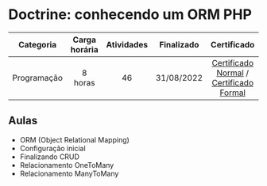 # Doctrine: conhecendo um ORM PHP

Categoria | Carga horária | Atividades | Finalizado | Certificado |
:-:|:-:|:-:|:-:|:-:|
Programação | 8 horas | 46 | 31/08/2022 | [Certificado Normal](https://cursos.alura.com.br/certificate/50ead49c-1322-48ef-b10f-57cf7ac3a1d8) / [Certificado Formal](https://cursos.alura.com.br/user/rodineicosta/course/doctrine-conhecendo-orm-php/formalCertificate)

## Aulas

- ORM (Object Relational Mapping)
- Configuração inicial
- Finalizando CRUD
- Relacionamento OneToMany
- Relacionamento ManyToMany
